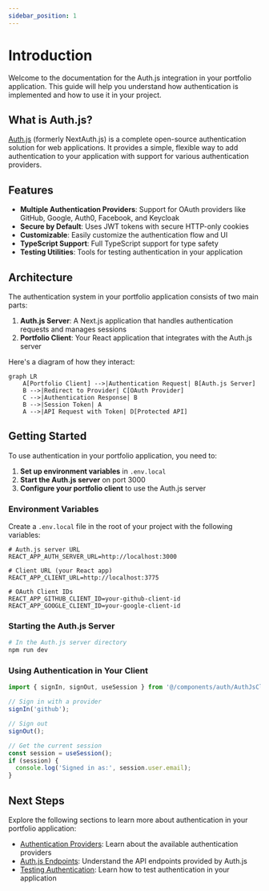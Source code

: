 ```yaml
---
sidebar_position: 1
---
```


# Introduction

Welcome to the documentation for the Auth.js integration in your portfolio application. This guide will help you understand how authentication is implemented and how to use it in your project.

## What is Auth.js?

[Auth.js](https://authjs.dev/) (formerly NextAuth.js) is a complete open-source authentication solution for web applications. It provides a simple, flexible way to add authentication to your application with support for various authentication providers.

## Features

- **Multiple Authentication Providers**: Support for OAuth providers like GitHub, Google, Auth0, Facebook, and Keycloak
- **Secure by Default**: Uses JWT tokens with secure HTTP-only cookies
- **Customizable**: Easily customize the authentication flow and UI
- **TypeScript Support**: Full TypeScript support for type safety
- **Testing Utilities**: Tools for testing authentication in your application

## Architecture

The authentication system in your portfolio application consists of two main parts:

1. **Auth.js Server**: A Next.js application that handles authentication requests and manages sessions
2. **Portfolio Client**: Your React application that integrates with the Auth.js server

Here's a diagram of how they interact:

```mermaid
graph LR
    A[Portfolio Client] -->|Authentication Request| B[Auth.js Server]
    B -->|Redirect to Provider| C[OAuth Provider]
    C -->|Authentication Response| B
    B -->|Session Token| A
    A -->|API Request with Token| D[Protected API]
```

## Getting Started

To use authentication in your portfolio application, you need to:

1. **Set up environment variables** in `.env.local`
2. **Start the Auth.js server** on port 3000
3. **Configure your portfolio client** to use the Auth.js server

### Environment Variables

Create a `.env.local` file in the root of your project with the following variables:

```
# Auth.js server URL
REACT_APP_AUTH_SERVER_URL=http://localhost:3000

# Client URL (your React app)
REACT_APP_CLIENT_URL=http://localhost:3775

# OAuth Client IDs
REACT_APP_GITHUB_CLIENT_ID=your-github-client-id
REACT_APP_GOOGLE_CLIENT_ID=your-google-client-id
```

### Starting the Auth.js Server

```bash
# In the Auth.js server directory
npm run dev
```

### Using Authentication in Your Client

```javascript
import { signIn, signOut, useSession } from '@/components/auth/AuthJsClient';

// Sign in with a provider
signIn('github');

// Sign out
signOut();

// Get the current session
const session = useSession();
if (session) {
  console.log('Signed in as:', session.user.email);
}
```

## Next Steps

Explore the following sections to learn more about authentication in your portfolio application:

- [Authentication Providers](/providers): Learn about the available authentication providers
- [Auth.js Endpoints](/endpoints): Understand the API endpoints provided by Auth.js
- [Testing Authentication](/testing): Learn how to test authentication in your application
